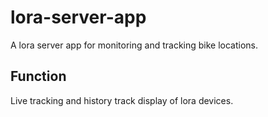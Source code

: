 # lora-server-app
A lora server app for monitoring and tracking bike locations.

## Function
Live tracking and history track display of lora devices.
